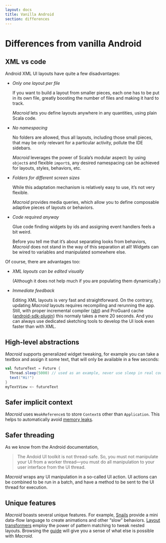 ```yaml
---
layout: docs
title: Vanilla Android
section: differences
---
```


# Differences from vanilla Android

## XML vs code

Android XML UI layouts have quite a few disadvantages:

* *Only one layout per file*

  If you want to build a layout from smaller pieces, each one has to be put in its own file,
  greatly boosting the number of files and making it hard to track.

  *Macroid* lets you define layouts anywhere in any quantities, using plain Scala code.

* *No namespacing*

  No folders are allowed, thus all layouts, including those small pieces, that may be only
  relevant for a particular activity, pollute the IDE sidebars.

  *Macroid* leverages the power of Scala’s modular aspect: by using `object`s and flexible
  `import`s, any desired namespacing can be achieved for layouts, styles, behaviors, etc.

* *Folders for different screen sizes*

  While this adaptation mechanism is relatively easy to use, it’s not very flexible.

  *Macroid* provides media queries, which allow you to define composable adaptive
  pieces of layouts or behaviors.

* *Code required anyway*

  Glue code finding widgets by ids and assigning event handlers feels a bit weird.

  Before you tell me that it’s about separating looks from behaviors, *Macroid*
  does not stand in the way of this separation at all! Widgets can be wired to
  variables and manipulated somewhere else.

Of course, there are advantages too:

* *XML layouts can be edited visually*

  (Although it does not help much if you are populating them dynamically.)

* *Immediate feedback*

  Editing XML layouts is very fast and straightforward. On the contrary,
  updating *Macroid* layouts requires recompiling and rerunning the app.
  Still, with proper incremental compiler ([sbt](http://www.scala-sbt.org/)) and
  ProGuard cache ([android-sdk-plugin](https://github.com/pfn/android-sdk-plugin))
  this normaly takes a mere 20 seconds. And you can always use dedicated sketching
  tools to develop the UI look even faster than with XML.

## High-level abstractions

*Macroid* supports generalized widget tweaking, for example you can take
a textbox and assign it some text, that will only be available in a few seconds:

```scala
val futureText = Future {
  Thread.sleep(5000) // used as an example, never use sleep in real code ;)
  text("Hi!")
}
myTextView <~ futureText
```

## Safer implicit context

*Macroid* uses `WeakReference`s to store `Context`s other than `Application`. This helps to automatically avoid
[memory leaks](http://stackoverflow.com/questions/3346080/android-references-to-a-context-and-memory-leaks).

## Safer threading

As we know from the Android documentation,

> The Andoid UI toolkit is not thread-safe. So, you must not manipulate your UI from a worker thread—you must do all manipulation to your user interface from the UI thread.

*Macroid* wraps any UI manipulation in a so-called UI action.
UI actions can be combined to be run in a batch, and have a method to be sent to the
UI thread for execution.

## Unique features

*Macroid* boasts several unique features. For example, [Snails](../guide/Snails.html) provide
a mini data-flow language to create animations and other “slow” behaviors.
[Layout transformers](../guide/Transformers.html) employ the power of pattern matching
to tweak nested layouts. Browsing the [guide](Guide.html) will give you a sense of what
else is possible with *Macroid*.